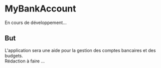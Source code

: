 # MyBankAccount
En cours de développement...

## But
L'application sera une aide pour la gestion des comptes bancaires et des budgets.  
Rédaction à faire ...
